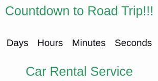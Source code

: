 <html>
<head>
<style>
body{
    text-align: center;
  font-family: sans-serif;
  font-weight: 100;
}
h1{
  color: #396;
  font-weight: 100;
  font-size: 40px;
  margin: 40px 0px 20px;
}
 #clockdiv{
    font-family: sans-serif;
    color: #100f14;
    display: inline-block;
    font-weight: 100;
    text-align: center;
    font-size: 30px;
}
#clockdiv > div{
    padding: 10px;
    border-radius: 3px;
    display: inline-block;
}
#clockdiv div > span{
    padding: 15px;
    border-radius: 3px;
    display: inline-block;
}
smalltext{
    padding-top: 5px;
    font-size: 16px;
}
</style>
</head>
<body>
<h1>Countdown to Road Trip!!!</h1>
<div id="clockdiv">
  <div>
    <span class="days" id="day"></span>
    <div class="smalltext">Days</div>
  </div>
  <div>
    <span class="hours" id="hour"></span>
    <div class="smalltext">Hours</div>
  </div>
  <div>
    <span class="minutes" id="minute"></span>
    <div class="smalltext">Minutes</div>
  </div>
  <div>
    <span class="seconds" id="second"></span>
    <div class="smalltext">Seconds</div>
  </div>
</div>
  
<p id="demo"></p>
  
<script>
  
var deadline = new Date("feb 16, 2023 19:00:00").getTime();
  
var x = setInterval(function() {
  
var now = new Date().getTime();
var t = deadline - now;
var days = Math.floor(t / (1000 * 60 * 60 * 24));
var hours = Math.floor((t%(1000 * 60 * 60 * 24))/(1000 * 60 * 60));
var minutes = Math.floor((t % (1000 * 60 * 60)) / (1000 * 60));
var seconds = Math.floor((t % (1000 * 60)) / 1000);
document.getElementById("day").innerHTML =days ;
document.getElementById("hour").innerHTML =hours;
document.getElementById("minute").innerHTML = minutes; 
document.getElementById("second").innerHTML =seconds; 
if (t < 0) {
        clearInterval(x);
        document.getElementById("demo").innerHTML = "TIME UP";
        document.getElementById("day").innerHTML ='0';
        document.getElementById("hour").innerHTML ='0';
        document.getElementById("minute").innerHTML ='0' ; 
        document.getElementById("second").innerHTML = '0'; }
}, 1000);
</script>
</body>
</html>



<html>
  <head>
    <meta charset="UTF-8">
    <style>
      .cars {
        display: flex;
        flex-wrap: wrap;
      }
      .car {
        width: calc(33.33% - 20px);
        margin: 10px;
        text-align: center;
      }
    </style>
    <title>Car Rental Service</title>
  </head>
  <body>
    <h1>Car Rental Service</h1>
    <div class="cars">
      <!-- List of cars will be inserted here using JavaScript -->
    </div>
    <script>
      // Array of 10 cars
      const cars = [
        { name: "Toyota Camry", image: "toyatacamry.jpg" },
        { name: "Honda Civic", image: "civic.jpg" },
        { name: "Chevrolet Impala", image: "chevy.jpg" },
        { name: "Ford Mustang", image: "ford.jpg" },
        { name: "Nissan Altima", image: "nissan.jpg" },
        { name: "Tesla Model S", image: "tesla.jpg" },
        { name: "BMW 5 Series", image: "bmw.jpg" },
        { name: "Audi A6", image: "audi.jpg" },
        { name: "Mercedes-Benz E-Class", image: "e class.jpg" },
        { name: "Jaguar XF", image: "jag.jpg" }
      ];
      
      // Get the car list element
      const carList = document.querySelector(".cars");
      
      // Loop through the cars array
      for (const car of cars) {
        // Create a new element for each car
        const item = document.createElement("div");
        item.classList.add("car");
        item.innerHTML = `
          <h2>${car.name}</h2>
          <img src="${car.image}" alt="${car.name}" width="100%">
        `;
        
        // Append the car element to the car list
        carList.appendChild(item);
      }
    </script>
  </body>
</html>